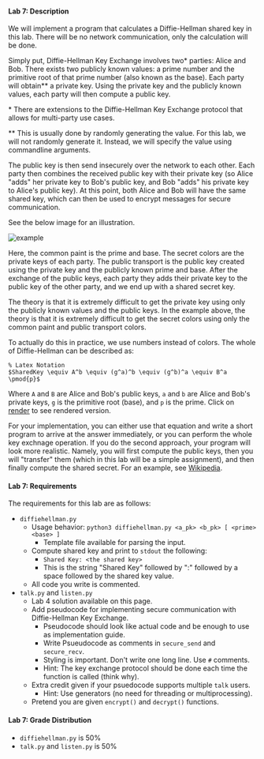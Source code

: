 

#### Lab 7: Description
We will implement a program that calculates a Diffie-Hellman shared key in this
lab. There will be no network communication, only the calculation will be done.

Simply put, Diffie-Hellman Key Exchange involves two\* parties: Alice and Bob.
There exists two publicly known values: a prime number and the primitive root of
that prime number (also known as the base). Each party will obtain\*\* a private
key. Using the private key and the publicly known values, each party will then
compute a public key.

\* There are extensions to the Diffie-Hellman Key Exchange protocol that allows
   for multi-party use cases.

\*\* This is usually done by randomly generating the value. For this lab, we
     will not randomly generate it. Instead, we will specify the value using
     commandline arguments.

The public key is then send insecurely over the network to each other. Each
party then combines the received public key with their private key (so Alice
"adds" her private key to Bob's public key, and Bob "adds" his private key to
Alice's public key). At this point, both Alice and Bob will have the same shared
key, which can then be used to encrypt messages for secure communication.

See the below image for an illustration.

![example](https://upload.wikimedia.org/wikipedia/commons/4/46/Diffie-Hellman_Key_Exchange.svg)

Here, the common paint is the prime and base. The secret colors are the private
keys of each party. The public transport is the public key created using the
private key and the publicly known prime and base. After the exchange of the
public keys, each party they adds their private key to the public key of the
other party, and we end up with a shared secret key.

The theory is that it is extremely difficult to get the private key using only
the publicly known values and the public keys. In the example above, the theory
is that it is extremely difficult to get the secret colors using only the common
paint and public transport colors.

To actually do this in practice, we use numbers instead of colors. The whole of
Diffie-Hellman can be described as:

    % Latex Notation
    $SharedKey \equiv A^b \equiv (g^a)^b \equiv (g^b)^a \equiv B^a \pmod{p}$

Where `A` and `B` are Alice and Bob's public keys, `a` and `b` are Alice and
Bob's private keys, `g` is the primitive root (base), and `p` is the prime.
Click on [render][1] to see rendered version.

[1]: https://www.codecogs.com/eqnedit.php?latex=$SharedKey&space;\equiv&space;A^b&space;\equiv&space;(g^a)^b&space;\equiv&space;(g^b)^a&space;\equiv&space;B^a&space;\pmod{p}$

For your implementation, you can either use that equation and write a short
program to arrive at the answer immediately, or you can perform the whole key
exchnage operation. If you do the second approach, your program will look more
realistic. Namely, you will first compute the public keys, then you will
"transfer" them (which in this lab will be a simple assignment), and then
finally compute the shared secret. For an example, see
[Wikipedia](https://en.wikipedia.org/wiki/Diffie%E2%80%93Hellman_key_exchange#Cryptographic_explanation).


#### Lab 7: Requirements
The requirements for this lab are as follows:

* `diffiehellman.py`
    * Usage behavior: `python3 diffiehellman.py <a_pk> <b_pk> [ <prime> <base> ]`
        * Template file available for parsing the input.
    * Compute shared key and print to `stdout` the following:
        * `Shared Key: <the shared key>`
        * This is the string "Shared Key" followed by ":" followed by a space
          followed by the shared key value.
    * All code you write is commented.
* `talk.py` and `listen.py`
    * Lab 4 solution available on this page.
    * Add pseudocode for implementing secure communication with
      Diffie-Hellman Key Exchange.
        * Pseudocode should look like actual code and be enough to use as
          implementation guide.
        * Write Psueudocode as comments in `secure_send` and `secure_recv`.
        * Styling is important. Don't write one long line. Use `#` comments.
        * Hint: The key exchange protocol should be done each time the function
          is called (think why).
    * Extra credit given if your psuedocode supports multiple `talk` users.
        * Hint: Use generators (no need for threading or multiprocessing).
    * Pretend you are given `encrypt()` and `decrypt()` functions.


#### Lab 7: Grade Distribution

* `diffiehellman.py` is 50%
* `talk.py` and `listen.py` is 50%






